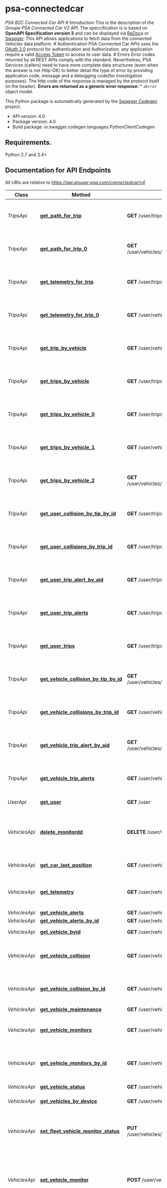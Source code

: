 # psa-connectedcar
*PSA B2C Connected Car API*  # Introduction This is the description of the *Groupe PSA Connected Car V2 API*. The speccification is  is based on **OpenAPI Specification version 3** and can be displayed via [ReDoc](https://github.com/Rebilly/ReDoc)a or [Swagger](http://swagger.io).   This API allows applications to fetch data from the connected Vehicles data platform. # Authentication PSA Connected Car APIs uses the [OAuth 2.0](https://tools.ietf.org/html/rfc6749) protocol for authentication and Authorization. any application require a valid [Access Token](https://tools.ietf.org/html/rfc6749#section-1.4) to access to user data. # Errors   Error codes returned by all REST APIs comply with the standard. Nevertheless, PSA Services (callers) need to have more complete data structures (even when the answer is not Http-OK) to better detail the type of error by providing application code, message and a debugging code(for investigation purposes). The http code of the response is managed by the protocol itself (in the header).      **Errors are  returned as a generic error response:**    * ```xError``` object model.     

This Python package is automatically generated by the [Swagger Codegen](https://github.com/swagger-api/swagger-codegen) project:

- API version: 4.0
- Package version: 4.0
- Build package: io.swagger.codegen.languages.PythonClientCodegen

## Requirements.

Python 2.7 and 3.4+


## Documentation for API Endpoints

All URIs are relative to *https://api.groupe-psa.com/connectedcar/v4*

Class | Method | HTTP request | Description
------------ | ------------- | ------------- | -------------
*TripsApi* | [**get_path_for_trip**](docs/TripsApi.md#get_path_for_trip) | **GET** /user/trips/{tid}/wayPoints | OUT OF 1ST RELEASE (R-LEV 1.1) SCOPE
*TripsApi* | [**get_path_for_trip_0**](docs/TripsApi.md#get_path_for_trip_0) | **GET** /user/vehicles/{id}/trips/{tid}/wayPoints | OUT OF 1ST RELEASE (R-LEV 1.1) SCOPE
*TripsApi* | [**get_telemetry_for_trip**](docs/TripsApi.md#get_telemetry_for_trip) | **GET** /user/trips/{tid}/telemetry | OUT OF 1ST RELEASE (R-LEV 1.1) SCOPE
*TripsApi* | [**get_telemetry_for_trip_0**](docs/TripsApi.md#get_telemetry_for_trip_0) | **GET** /user/vehicles/{id}/trips/{tid}/telemetry | OUT OF 1ST RELEASE (R-LEV 1.1) SCOPE
*TripsApi* | [**get_trip_by_vehicle**](docs/TripsApi.md#get_trip_by_vehicle) | **GET** /user/vehicles/{id}/trips/{tid} | OUT OF 1ST RELEASE (R-LEV 1.1) SCOPE
*TripsApi* | [**get_trips_by_vehicle**](docs/TripsApi.md#get_trips_by_vehicle) | **GET** /user/trips/{tid} | OUT OF 1ST RELEASE (R-LEV 1.1) SCOPE
*TripsApi* | [**get_trips_by_vehicle_0**](docs/TripsApi.md#get_trips_by_vehicle_0) | **GET** /user/trips/{tid}/ecoaching | OUT OF 1ST RELEASE (R-LEV 1.1) SCOPE
*TripsApi* | [**get_trips_by_vehicle_1**](docs/TripsApi.md#get_trips_by_vehicle_1) | **GET** /user/vehicles/{id}/trips | OUT OF 1ST RELEASE (R-LEV 1.1) SCOPE
*TripsApi* | [**get_trips_by_vehicle_2**](docs/TripsApi.md#get_trips_by_vehicle_2) | **GET** /user/vehicles/{id}/trips/{tid}/ecoaching | OUT OF 1ST RELEASE (R-LEV 1.1) SCOPE
*TripsApi* | [**get_user_collision_by_tip_by_id**](docs/TripsApi.md#get_user_collision_by_tip_by_id) | **GET** /user/trips/{tid}/collisions/{cid} | OUT OF 1ST RELEASE (R-LEV 1.1) SCOPE
*TripsApi* | [**get_user_collisions_by_trip_id**](docs/TripsApi.md#get_user_collisions_by_trip_id) | **GET** /user/trips/{tid}/collisions | OUT OF 1ST RELEASE (R-LEV 1.1) SCOPE
*TripsApi* | [**get_user_trip_alert_by_aid**](docs/TripsApi.md#get_user_trip_alert_by_aid) | **GET** /user/trips/{tid}/alerts/{aid} | OUT OF 1ST RELEASE (R-LEV 1.1) SCOPE
*TripsApi* | [**get_user_trip_alerts**](docs/TripsApi.md#get_user_trip_alerts) | **GET** /user/trips/{tid}/alerts | OUT OF 1ST RELEASE (R-LEV 1.1) SCOPE
*TripsApi* | [**get_user_trips**](docs/TripsApi.md#get_user_trips) | **GET** /user/trips | OUT OF 1ST RELEASE (R-LEV 1.1) SCOPE
*TripsApi* | [**get_vehicle_collision_by_tip_by_id**](docs/TripsApi.md#get_vehicle_collision_by_tip_by_id) | **GET** /user/vehicles/{id}/trips/{tid}/collisions/{cid} | OUT OF 1ST RELEASE (R-LEV 1.1) SCOPE
*TripsApi* | [**get_vehicle_collisions_by_trip_id**](docs/TripsApi.md#get_vehicle_collisions_by_trip_id) | **GET** /user/vehicles/{id}/trips/{tid}/collisions | OUT OF 1ST RELEASE (R-LEV 1.1) SCOPE
*TripsApi* | [**get_vehicle_trip_alert_by_aid**](docs/TripsApi.md#get_vehicle_trip_alert_by_aid) | **GET** /user/vehicles/{id}/trips/{tid}/alerts/{aid} | OUT OF 1ST RELEASE (R-LEV 1.1) SCOPE
*TripsApi* | [**get_vehicle_trip_alerts**](docs/TripsApi.md#get_vehicle_trip_alerts) | **GET** /user/vehicles/{id}/trips/{tid}/alerts | OUT OF 1ST RELEASE (R-LEV 1.1) SCOPE
*UserApi* | [**get_user**](docs/UserApi.md#get_user) | **GET** /user | User&#39;s information
*VehiclesApi* | [**delete_monitordd**](docs/VehiclesApi.md#delete_monitordd) | **DELETE** /user/vehicles/{id}/monitors/{mid} | Delete a Monitor. OUT OF 1ST RELEASE (R-LEV 1.1) SCOPE
*VehiclesApi* | [**get_car_last_position**](docs/VehiclesApi.md#get_car_last_position) | **GET** /user/vehicles/{id}/lastPosition | Last position identified
*VehiclesApi* | [**get_telemetry**](docs/VehiclesApi.md#get_telemetry) | **GET** /user/vehicles/{id}/telemetry | OUT OF 1ST RELEASE (R-LEV 1.1) SCOPE
*VehiclesApi* | [**get_vehicle_alerts**](docs/VehiclesApi.md#get_vehicle_alerts) | **GET** /user/vehicles/{id}/alerts | 
*VehiclesApi* | [**get_vehicle_alerts_by_id**](docs/VehiclesApi.md#get_vehicle_alerts_by_id) | **GET** /user/vehicles/{id}/alerts/{aid} | 
*VehiclesApi* | [**get_vehicle_byid**](docs/VehiclesApi.md#get_vehicle_byid) | **GET** /user/vehicles/{id} | Details of vehicule
*VehiclesApi* | [**get_vehicle_collision**](docs/VehiclesApi.md#get_vehicle_collision) | **GET** /user/vehicles/{id}/collisions | OUT OF 1ST RELEASE (R-LEV 1.1) SCOPE
*VehiclesApi* | [**get_vehicle_collision_by_id**](docs/VehiclesApi.md#get_vehicle_collision_by_id) | **GET** /user/vehicles/{id}/collisions/{cid} | OUT OF 1ST RELEASE (R-LEV 1.1) SCOPE
*VehiclesApi* | [**get_vehicle_maintenance**](docs/VehiclesApi.md#get_vehicle_maintenance) | **GET** /user/vehicles/{id}/maintenance | 
*VehiclesApi* | [**get_vehicle_monitors**](docs/VehiclesApi.md#get_vehicle_monitors) | **GET** /user/vehicles/{id}/monitors | OUT OF 1ST RELEASE (R-LEV 1.1) SCOPE
*VehiclesApi* | [**get_vehicle_monitors_by_id**](docs/VehiclesApi.md#get_vehicle_monitors_by_id) | **GET** /user/vehicles/{id}/monitors/{mid} | OUT OF 1ST RELEASE (R-LEV 1.1) SCOPE
*VehiclesApi* | [**get_vehicle_status**](docs/VehiclesApi.md#get_vehicle_status) | **GET** /user/vehicles/{id}/status | Vehicle status.
*VehiclesApi* | [**get_vehicles_by_device**](docs/VehiclesApi.md#get_vehicles_by_device) | **GET** /user/vehicles | List of vehicules
*VehiclesApi* | [**set_fleet_vehicle_monitor_status**](docs/VehiclesApi.md#set_fleet_vehicle_monitor_status) | **PUT** /user/vehicles/{id}/monitors/{mid}/status | Set a new monitor status. OUT OF 1ST RELEASE (R-LEV 1.1) SCOPE
*VehiclesApi* | [**set_vehicle_monitor**](docs/VehiclesApi.md#set_vehicle_monitor) | **POST** /user/vehicles/{id}/monitors | Create a new Monitor. OUT OF 1ST RELEASE (R-LEV 1.1) SCOPE
*VehiclesApi* | [**update_fleet_vehicle_monitor**](docs/VehiclesApi.md#update_fleet_vehicle_monitor) | **PUT** /user/vehicles/{id}/monitors/{mid} | Update and existing Monitor. OUT OF 1ST RELEASE (R-LEV 1.1) SCOPE


## Documentation For Models

 - [Adas](docs/Adas.md)
 - [AdasParkAssist](docs/AdasParkAssist.md)
 - [Alert](docs/Alert.md)
 - [AlertEndPosition](docs/AlertEndPosition.md)
 - [AlertLinks](docs/AlertLinks.md)
 - [AlertMsgEnum](docs/AlertMsgEnum.md)
 - [Alerts](docs/Alerts.md)
 - [AlertsEmbedded](docs/AlertsEmbedded.md)
 - [Battery](docs/Battery.md)
 - [BoundedProgram](docs/BoundedProgram.md)
 - [ChargingStatusEnum](docs/ChargingStatusEnum.md)
 - [CircleZone](docs/CircleZone.md)
 - [CircleZoneCoordinates](docs/CircleZoneCoordinates.md)
 - [CollectionResult](docs/CollectionResult.md)
 - [Collision](docs/Collision.md)
 - [CollisionLinks](docs/CollisionLinks.md)
 - [CollisionObj](docs/CollisionObj.md)
 - [CollisionObjFront](docs/CollisionObjFront.md)
 - [Collisions](docs/Collisions.md)
 - [CollisionsEmbedded](docs/CollisionsEmbedded.md)
 - [CreatedAtField](docs/CreatedAtField.md)
 - [DataMonitorTrigger](docs/DataMonitorTrigger.md)
 - [DataTrigger](docs/DataTrigger.md)
 - [DefaultAlertPush](docs/DefaultAlertPush.md)
 - [DefaultAlertPushAttributes](docs/DefaultAlertPushAttributes.md)
 - [DoorsState](docs/DoorsState.md)
 - [DoorsStateOpening](docs/DoorsStateOpening.md)
 - [ECoaching](docs/ECoaching.md)
 - [ECoachingLinks](docs/ECoachingLinks.md)
 - [ECoachingScores](docs/ECoachingScores.md)
 - [Energy](docs/Energy.md)
 - [Engine](docs/Engine.md)
 - [EngineOil](docs/EngineOil.md)
 - [Environment](docs/Environment.md)
 - [EnvironmentLuminosity](docs/EnvironmentLuminosity.md)
 - [Event](docs/Event.md)
 - [EventLinks](docs/EventLinks.md)
 - [Extension](docs/Extension.md)
 - [ExtensionType](docs/ExtensionType.md)
 - [Geometry](docs/Geometry.md)
 - [Ignition](docs/Ignition.md)
 - [IndexRange](docs/IndexRange.md)
 - [Kinetic](docs/Kinetic.md)
 - [Lighting](docs/Lighting.md)
 - [Link](docs/Link.md)
 - [Maintenance](docs/Maintenance.md)
 - [MaintenanceLinks](docs/MaintenanceLinks.md)
 - [MaintenanceObj](docs/MaintenanceObj.md)
 - [Monitor](docs/Monitor.md)
 - [MonitorId](docs/MonitorId.md)
 - [MonitorLinks](docs/MonitorLinks.md)
 - [MonitorParameter](docs/MonitorParameter.md)
 - [MonitorParameterTriggerParam](docs/MonitorParameterTriggerParam.md)
 - [MonitorRef](docs/MonitorRef.md)
 - [MonitorRefLinks](docs/MonitorRefLinks.md)
 - [MonitorStatus](docs/MonitorStatus.md)
 - [MonitorStatusSetter](docs/MonitorStatusSetter.md)
 - [MonitorSubscribe](docs/MonitorSubscribe.md)
 - [MonitorSubscribeBatchNotify](docs/MonitorSubscribeBatchNotify.md)
 - [MonitorSubscribeRetryPolicy](docs/MonitorSubscribeRetryPolicy.md)
 - [MonitorTrigger](docs/MonitorTrigger.md)
 - [MonitorWebhook](docs/MonitorWebhook.md)
 - [MonitorWebhookAttributes](docs/MonitorWebhookAttributes.md)
 - [Monitors](docs/Monitors.md)
 - [MonitorsEmbedded](docs/MonitorsEmbedded.md)
 - [OverallAutonomy](docs/OverallAutonomy.md)
 - [Point](docs/Point.md)
 - [PolygonZone](docs/PolygonZone.md)
 - [Position](docs/Position.md)
 - [PositionProperties](docs/PositionProperties.md)
 - [Preconditioning](docs/Preconditioning.md)
 - [PreconditioningAirConditioning](docs/PreconditioningAirConditioning.md)
 - [PreconditioningProgram](docs/PreconditioningProgram.md)
 - [Privacy](docs/Privacy.md)
 - [Program](docs/Program.md)
 - [ProgramOccurence](docs/ProgramOccurence.md)
 - [Safety](docs/Safety.md)
 - [ServiceType](docs/ServiceType.md)
 - [Status](docs/Status.md)
 - [StatusEmbedded](docs/StatusEmbedded.md)
 - [StatusExtensionType](docs/StatusExtensionType.md)
 - [StatusLinks](docs/StatusLinks.md)
 - [TabLinks](docs/TabLinks.md)
 - [Telemetry](docs/Telemetry.md)
 - [TelemetryEmbedded](docs/TelemetryEmbedded.md)
 - [TelemetryEnum](docs/TelemetryEnum.md)
 - [TelemetryExtension](docs/TelemetryExtension.md)
 - [TelemetryExtensionType](docs/TelemetryExtensionType.md)
 - [TelemetryMessage](docs/TelemetryMessage.md)
 - [TelemetryMessageEmbedded](docs/TelemetryMessageEmbedded.md)
 - [TelemetryMessageVehicle](docs/TelemetryMessageVehicle.md)
 - [TelemetryMessageVehicleBrakingSystem](docs/TelemetryMessageVehicleBrakingSystem.md)
 - [TelemetryMessageVehicleTransmission](docs/TelemetryMessageVehicleTransmission.md)
 - [TelemetryMessageVehicleTransmissionGearbox](docs/TelemetryMessageVehicleTransmissionGearbox.md)
 - [TelemetryMessageVehicleTransmissionGearboxGear](docs/TelemetryMessageVehicleTransmissionGearboxGear.md)
 - [TelemetryMessageVehicleTransmissionGearboxMode](docs/TelemetryMessageVehicleTransmissionGearboxMode.md)
 - [TimeMonitorTrigger](docs/TimeMonitorTrigger.md)
 - [TimeRange](docs/TimeRange.md)
 - [TimeStamped](docs/TimeStamped.md)
 - [TimeTrigger](docs/TimeTrigger.md)
 - [TimeZoneMonitorTrigger](docs/TimeZoneMonitorTrigger.md)
 - [TimeZoneTrigger](docs/TimeZoneTrigger.md)
 - [Trip](docs/Trip.md)
 - [TripAvgConsumption](docs/TripAvgConsumption.md)
 - [TripLinks](docs/TripLinks.md)
 - [Trips](docs/Trips.md)
 - [TripsEmbedded](docs/TripsEmbedded.md)
 - [UpdatedField](docs/UpdatedField.md)
 - [Url](docs/Url.md)
 - [User](docs/User.md)
 - [UserEmbedded](docs/UserEmbedded.md)
 - [UserLinks](docs/UserLinks.md)
 - [Vect2D](docs/Vect2D.md)
 - [Vehicle](docs/Vehicle.md)
 - [VehicleEngine](docs/VehicleEngine.md)
 - [VehicleLinks](docs/VehicleLinks.md)
 - [VehicleOdometer](docs/VehicleOdometer.md)
 - [Vehicles](docs/Vehicles.md)
 - [VehiclesEmbedded](docs/VehiclesEmbedded.md)
 - [WayPoints](docs/WayPoints.md)
 - [WayPointsEmbedded](docs/WayPointsEmbedded.md)
 - [XError](docs/XError.md)
 - [ZoneMonitorTrigger](docs/ZoneMonitorTrigger.md)
 - [ZoneTrigger](docs/ZoneTrigger.md)
 - [ZoneTriggerPlace](docs/ZoneTriggerPlace.md)
 - [ZoneTriggerPlaceCenter](docs/ZoneTriggerPlaceCenter.md)


## Documentation For Authorization


## Vehicle_auth

- **Type**: OAuth
- **Flow**: implicit
- **Authorization URL**: 
- **Scopes**: 
 - **Collision_read**: read Collision related data
 - **Maintenance_read**: read Maintenance related data
 - **Status_read**: read Vehicle related status
 - **Telemetry_read**: read Telemetry related data
 - **Trip_read**: read Trip related data
 - **Vehicle_read**: read Vehicle related data
 - **alert_read**: read alert related data
 - **alert_write**: create, modify or delete alerte
 - **localisation_read**: read location related data

## client_id

- **Type**: API key
- **API key parameter name**: client_id
- **Location**: URL query string

## realm

- **Type**: API key
- **API key parameter name**: x-introspect-realm
- **Location**: HTTP header


## Author



